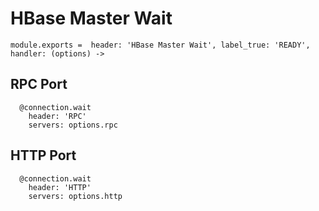 
# HBase Master Wait

    module.exports =  header: 'HBase Master Wait', label_true: 'READY', handler: (options) ->

## RPC Port

      @connection.wait
        header: 'RPC'
        servers: options.rpc

## HTTP Port

      @connection.wait
        header: 'HTTP'
        servers: options.http

